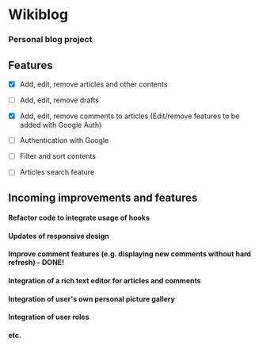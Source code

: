 # Wikiblog
### Personal blog project

## **Features**


- [x] Add, edit, remove articles and other contents
- [ ] Add, edit, remove drafts
- [x] Add, edit, remove comments to articles (Edit/remove features to be added with Google Auth)
- [ ] Authentication with Google
- [ ] Filter and sort contents
- [ ] Articles search feature


## **Incoming improvements and features**

#### Refactor code to integrate usage of hooks
#### Updates of responsive design
#### Improve comment features (e.g. displaying new comments without hard refresh) - DONE!
#### Integration of a rich text editor for articles and comments
#### Integration of user's own personal picture gallery
#### Integration of user roles
#### etc.



